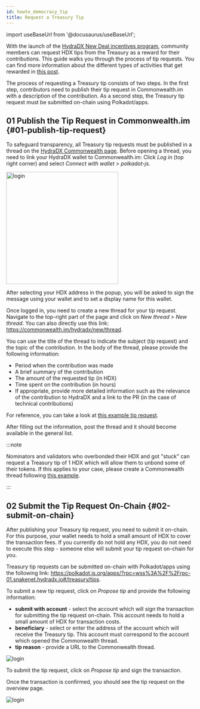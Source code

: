 ```yaml
---
id: howto_democracy_tip
title: Request a Treasury Tip
---
```


import useBaseUrl from '@docusaurus/useBaseUrl';

With the launch of the [HydraDX New Deal incentives program](#link-to-new-deal), community members can request HDX tips from the Treasury as a reward for their contributions. This guide walks you through the process of tip requests. You can find more information about the different types of activities that get rewarded in [this post](/new_deal).

The process of requesting a Treasury tip consists of two steps. In the first step, contributors need to publish their tip request in Commonwealth.im with a description of the contribution. As a second step, the Treasury tip request must be submitted on-chain using Polkadot/apps.

## 01 Publish the Tip Request in Commonwealth.im {#01-publish-tip-request}

To safeguard transparency, all Treasury tip requests must be published in a thread on the [HydraDX Commonwealth page](https://commonwealth.im/hydradx). Before opening a thread, you need to link your HydraDX wallet to Commonwealth.im: Click *Log in* (top right corner) and select *Connect with wallet > polkadot-js*.

<div style={{textAlign: 'center'}}>
  <img alt="login" src={useBaseUrl('/tip-request/login.jpg')} width="300px" />
</div>

After selecting your HDX address in the popup, you will be asked to sign the message using your wallet and to set a display name for this wallet.

Once logged in, you need to create a new thread for your tip request. Navigate to the top-right part of the page and click on *New thread > New thread*. You can also directly use this link: https://commonwealth.im/hydradx/new/thread.

You can use the title of the thread to indicate the subject (tip request) and the topic of the contribution. In the body of the thread, please provide the following information:

* Period when the contribution was made
* A brief summary of the contribution
* The amount of the requested tip (in HDX)
* Time spent on the contribution (in hours)
* If appropriate, provide more detailed information such as the relevance of the contribution to HydraDX and a link to the PR (in the case of technical contributions)

For reference, you can take a look at [this example tip request](https://commonwealth.im/hydradx/proposal/discussion/1165-tip-request-add-documentation-for-staking).

After filling out the information, post the thread and it should become available in the general list.

:::note

Nominators and validators who overbonded their HDX and got "stuck" can request a Treasury tip of 1 HDX which will allow them to unbond some of their tokens. If this applies to your case, please create a Commonwealth thread following [this example](https://commonwealth.im/hydradx/proposal/discussion/1166-tip-request-overbonded-staker).

:::

## 02 Submit the Tip Request On-Chain {#02-submit-on-chain}

After publishing your Treasury tip request, you need to submit it on-chain. For this purpose, your wallet needs to hold a small amount of HDX to cover the transaction fees. If you currently do not hold any HDX, you do not need to execute this step - someone else will submit your tip request on-chain for you.

Treasury tip requests can be submitted on-chain with Polkadot/apps using the following link: https://polkadot.js.org/apps/?rpc=wss%3A%2F%2Frpc-01.snakenet.hydradx.io#/treasury/tips.

To submit a new tip request, click on *Propose tip* and provide the following information:

* **submit with account** - select the account which will sign the transaction for submitting the tip request on-chain. This account needs to hold a small amount of HDX for transaction costs.
* **beneficiary** - select or enter the address of the account which will receive the Treasury tip. This account must correspond to the account which opened the Commonwealth thread.
* **tip reason** - provide a URL to the Commonwealth thread.

<div style={{textAlign: 'center'}}>
  <img alt="login" src={useBaseUrl('/tip-request/submit-on-chain.jpg')} />
</div>

To submit the tip request, click on *Propose tip* and sign the transaction. 

Once the transaction is confirmed, you should see the tip request on the overview page.

<div style={{textAlign: 'center'}}>
  <img alt="login" src={useBaseUrl('/tip-request/tip-requests.jpg')} />
</div>
